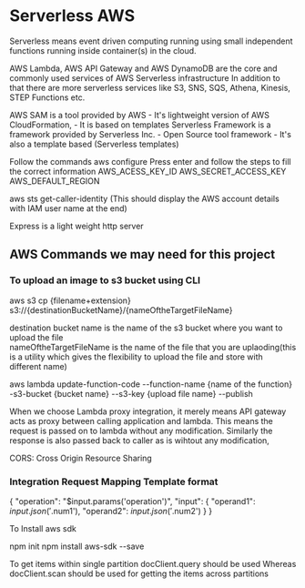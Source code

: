# Serverless AWS

Serverless means event driven computing running using small independent functions running inside container(s) in the cloud.

AWS Lambda, AWS API Gateway and AWS DynamoDB are the core and commonly used services of AWS Serverless infrastructure
In addition to that there are more serverless services like S3, SNS, SQS, Athena, Kinesis, STEP Functions etc.

AWS SAM is a tool provided by AWS
    - It's lightweight version of AWS CloudFormation,
    - It is based on templates
Serverless Framework is a framework provided by Serverless Inc.
    - Open Source tool framework
    - It's also a template based (Serverless templates)

Follow the commands
aws configure
Press enter and follow the steps to fill the correct information
AWS_ACESS_KEY_ID
AWS_SECRET_ACCESS_KEY
AWS_DEFAULT_REGION

aws sts get-caller-identity (This should display the AWS account details with IAM user name at the end)

Express is a light weight http server

## AWS Commands we may need for this project

### To upload an image to s3 bucket using CLI

aws s3 cp {filename+extension} s3://{destinationBucketName}/{nameOftheTargetFileName}

destination bucket name is the name of the s3 bucket where you want to upload the file  
nameOftheTargetFileName is the name of the file that you are uplaoding(this is a utility which gives the flexibility to upload the file and store with different name)  

aws lambda update-function-code --function-name {name of the function} -s3-bucket {bucket name} --s3-key {upload file name} --publish  

When we choose Lambda proxy integration, it merely means API gateway acts as proxy between calling application and lambda. This means the request is passed on to lambda without any modification. Similarly the response is also passed back to caller as is wihtout any modification,

CORS: Cross Origin Resource Sharing

### Integration Request Mapping Template format

{
  "operation": "$input.params('operation')",
  "input": {
      "operand1": $input.json('$.num1'),
      "operand2": $input.json('$.num2')
  }
}

To Install aws sdk

npm init
npm install aws-sdk --save

To get items within single partition docClient.query should be used
Whereas docClient.scan should be used for getting the items across partitions
